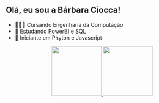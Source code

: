 ## Olá, eu sou a Bárbara Ciocca!

- 👩🏽‍🎓 Cursando Engenharia da Computação
- 🌱 Estudando PowerBI e SQL
- 📓 Iniciante em Phyton e Javascript

<div align="center">
  <a href="https://github.com/barbaraciocca">
  <img height="130em" src="https://github-readme-stats.vercel.app/api?username=barbaraciocca&show_icons=true&theme=panda&include_all_commits=true&count_private=true"/>
  <img height="130em" src="https://github-readme-stats.vercel.app/api/top-langs/?username=barbaraciocca&layout=compact&langs_count=7&theme=panda"/>
</div>
